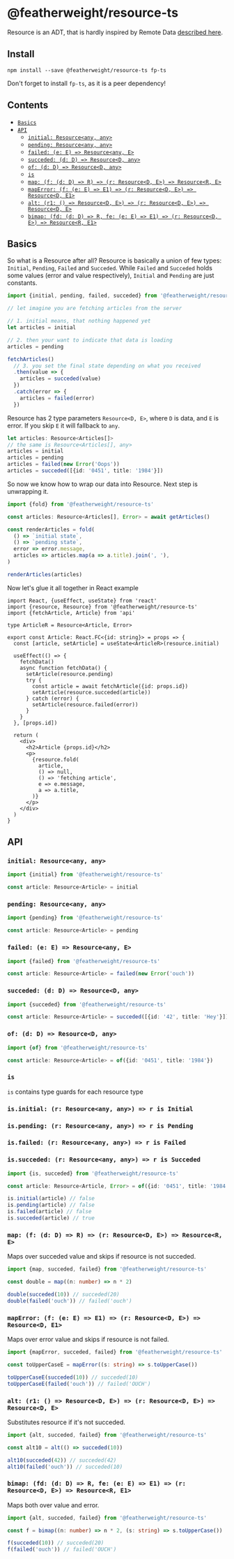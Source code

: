 # @featherweight/resource-ts

Resource is an ADT, that is hardly inspired by Remote Data [described here](https://medium.com/@gcanti/slaying-a-ui-antipattern-with-flow-5eed0cfb627b).

## Install

`npm install --save @featherweight/resource-ts fp-ts`

Don't forget to install `fp-ts`, as it is a peer dependency!

## Contents

- [`Basics`](#basics)
- [`API`](#api)
  - [`initial: Resource<any, any>`](#initial)
  - [`pending: Resource<any, any>`](#pending)
  - [`failed: (e: E) => Resource<any, E>`](#failed)
  - [`succeded: (d: D) => Resource<D, any>`](#succeded)
  - [`of: (d: D) => Resource<D, any>`](#of)
  - [`is`](#is)
  - [`map: (f: (d: D) => R) => (r: Resource<D, E>) => Resource<R, E>`](#map)
  - [`mapError: (f: (e: E) => E1) => (r: Resource<D, E>) => Resource<D, E1>`](#map-error)
  - [`alt: (r1: () => Resource<D, E>) => (r: Resource<D, E>) => Resource<D, E>`](#alt)
  - [`bimap: (fd: (d: D) => R, fe: (e: E) => E1) => (r: Resource<D, E>) => Resource<R, E1>`](#bimap)

## Basics

So what is a Resource after all? Resource is basically a union of few types: `Initial`, `Pending`, `Failed` and `Succeded`.
While `Failed` and `Succeded` holds some values (error and value respectively), `Initial` and `Pending` are just constants.

```ts
import {initial, pending, failed, succeded} from '@featherweight/resource-ts'

// let imagine you are fetching articles from the server

// 1. initial means, that nothing happened yet
let articles = initial

// 2. then your want to indicate that data is loading
articles = pending

fetchArticles()
  // 3. you set the final state depending on what you received
  .then(value => {
    articles = succeded(value)
  })
  .catch(error => {
    articles = failed(error)
  })
```

Resource has 2 type parameters `Resource<D, E>`, where `D` is data, and `E` is error. If you skip `E` it will fallback to `any`.

```ts
let articles: Resource<Articles[]>
// the same is Resource<Articles[], any>
articles = initial
articles = pending
articles = failed(new Error('Oops'))
articles = succeded([{id: '0451', title: '1984'}])
```

So now we know how to wrap our data into Resource. Next step is unwrapping it.

```ts
import {fold} from '@featherweight/resource-ts'

const articles: Resource<Articles[], Error> = await getArticles()

const renderArticles = fold(
  () => `initial state`,
  () => `pending state`,
  error => error.message,
  articles => articles.map(a => a.title).join(', '),
)

renderArticles(articles)
```

Now let's glue it all together in React example

```tsx
import React, {useEffect, useState} from 'react'
import {resource, Resource} from '@featherweight/resource-ts'
import {fetchArticle, Article} from 'api'

type ArticleR = Resource<Article, Error>

export const Article: React.FC<{id: string}> = props => {
  const [article, setArticle] = useState<ArticleR>(resource.initial)

  useEffect(() => {
    fetchData()
    async function fetchData() {
      setArticle(resource.pending)
      try {
        const article = await fetchArticle({id: props.id})
        setArticle(resource.succeded(article))
      } catch (error) {
        setArticle(resource.failed(error))
      }
    }
  }, [props.id])

  return (
    <div>
      <h2>Article {props.id}</h2>
      <p>
        {resource.fold(
          article,
          () => null,
          () => 'fetching article',
          e => e.message,
          a => a.title,
        )}
      </p>
    </div>
  )
}
```

## API

### `initial: Resource<any, any>`

```ts
import {initial} from '@featherweight/resource-ts'

const article: Resource<Article> = initial
```

### `pending: Resource<any, any>`

```ts
import {pending} from '@featherweight/resource-ts'

const article: Resource<Article> = pending
```

### `failed: (e: E) => Resource<any, E>`

```ts
import {failed} from '@featherweight/resource-ts'

const article: Resource<Article> = failed(new Error('ouch'))
```

### `succeded: (d: D) => Resource<D, any>`

```ts
import {succeded} from '@featherweight/resource-ts'

const article: Resource<Article> = succeded([{id: '42', title: 'Hey'}])
```

### `of: (d: D) => Resource<D, any>`

```ts
import {of} from '@featherweight/resource-ts'

const article: Resource<Article> = of({id: '0451', title: '1984'})
```

### `is`

`is` contains type guards for each resource type

### `is.initial: (r: Resource<any, any>) => r is Initial`

### `is.pending: (r: Resource<any, any>) => r is Pending`

### `is.failed: (r: Resource<any, any>) => r is Failed`

### `is.succeded: (r: Resource<any, any>) => r is Succeded`

```ts
import {is, succeded} from '@featherweight/resource-ts'

const article: Resource<Article, Error> = of({id: '0451', title: '1984'})

is.initial(article) // false
is.pending(article) // false
is.failed(article) // false
is.succeded(article) // true
```

### `map: (f: (d: D) => R) => (r: Resource<D, E>) => Resource<R, E>`

Maps over succeded value and skips if resource is not succeded.

```ts
import {map, succeded, failed} from '@featherweight/resource-ts'

const double = map((n: number) => n * 2)

double(succeded(10)) // succeded(20)
double(failed('ouch')) // failed('ouch')
```

### `mapError: (f: (e: E) => E1) => (r: Resource<D, E>) => Resource<D, E1>`

Maps over error value and skips if resource is not failed.

```ts
import {mapError, succeded, failed} from '@featherweight/resource-ts'

const toUpperCaseE = mapError((s: string) => s.toUpperCase())

toUpperCaseE(succeded(10)) // succeded(10)
toUpperCaseE(failed('ouch')) // failed('OUCH')
```

### `alt: (r1: () => Resource<D, E>) => (r: Resource<D, E>) => Resource<D, E>`

Substitutes resource if it's not succeded.

```ts
import {alt, succeded, failed} from '@featherweight/resource-ts'

const alt10 = alt(() => succeded(10))

alt10(succeded(42)) // succeded(42)
alt10(failed('ouch')) // succeded(10)
```

### `bimap: (fd: (d: D) => R, fe: (e: E) => E1) => (r: Resource<D, E>) => Resource<R, E1>`

Maps both over value and error.

```ts
import {alt, succeded, failed} from '@featherweight/resource-ts'

const f = bimap((n: number) => n * 2, (s: string) => s.toUpperCase())

f(succeded(10)) // succeded(20)
f(failed('ouch')) // failed('OUCH')
```
